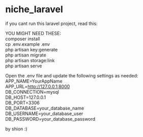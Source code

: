 # niche_laravel
if you cant run this laravel project, read this:

YOU MIGHT NEED THESE:  
   composer install  
   cp .env.example .env  
   php artisan key:generate  
   php artisan migrate  
   php artisan storage:link  
   php artisan serve  

   Open the .env file and update the following settings as needed:  
   APP_NAME=YourAppName  
   APP_URL=http://127.0.0.1:8000  
   DB_CONNECTION=mysql  
   DB_HOST=127.0.0.1  
   DB_PORT=3306  
   DB_DATABASE=your_database_name  
   DB_USERNAME=your_database_user  
   DB_PASSWORD=your_database_password  

by shion :)
